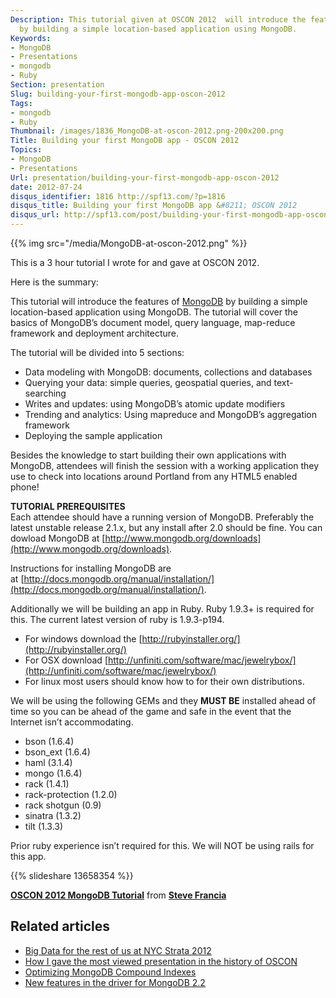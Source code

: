 ```yaml
---
Description: This tutorial given at OSCON 2012  will introduce the features of MongoDB
  by building a simple location-based application using MongoDB.
Keywords:
- MongoDB
- Presentations
- mongodb
- Ruby
Section: presentation
Slug: building-your-first-mongodb-app-oscon-2012
Tags:
- mongodb
- Ruby
Thumbnail: /images/1836_MongoDB-at-oscon-2012.png-200x200.png
Title: Building your first MongoDB app - OSCON 2012
Topics:
- MongoDB
- Presentations
Url: presentation/building-your-first-mongodb-app-oscon-2012
date: 2012-07-24
disqus_identifier: 1816 http://spf13.com/?p=1816
disqus_title: Building your first MongoDB app &#8211; OSCON 2012
disqus_url: http://spf13.com/post/building-your-first-mongodb-app-oscon-2012/
---
```


{{% img src="/media/MongoDB-at-oscon-2012.png" %}}

This is a 3 hour tutorial I wrote for and gave at OSCON 2012.

Here is the summary:

This tutorial will introduce the features of
[MongoDB](http://www.mongodb.org/ "MongoDB") by building a simple
location-based application using MongoDB. The tutorial will cover the
basics of MongoDB’s document model, query language, map-reduce framework
and deployment architecture.

The tutorial will be divided into 5 sections:

-   Data modeling with MongoDB: documents, collections and databases
-   Querying your data: simple queries, geospatial queries, and
    text-searching
-   Writes and updates: using MongoDB’s atomic update modifiers
-   Trending and analytics: Using mapreduce and MongoDB’s aggregation
    framework
-   Deploying the sample application

Besides the knowledge to start building their own applications with
MongoDB, attendees will finish the session with a working application
they use to check into locations around Portland from any HTML5 enabled
phone!

**TUTORIAL PREREQUISITES**<br>
 Each attendee should have a running version of MongoDB. Preferably the
latest unstable release 2.1.x, but any install after 2.0 should be fine.
You can dowload MongoDB
at [http://www.mongodb.org/downloads](http://www.mongodb.org/downloads).

Instructions for installing MongoDB are
at [http://docs.mongodb.org/manual/installation/](http://docs.mongodb.org/manual/installation/).

Additionally we will be building an app in Ruby. Ruby 1.9.3+ is required
for this. The current latest version of ruby is 1.9.3-p194.

-   For windows download
    the [http://rubyinstaller.org/](http://rubyinstaller.org/)
-   For OSX download [http://unfiniti.com/software/mac/jewelrybox/](http://unfiniti.com/software/mac/jewelrybox/)
-   For linux most users should know how to for their own distributions.

We will be using the following GEMs and they **MUST BE** installed ahead
of time so you can be ahead of the game and safe in the event that the
Internet isn’t accommodating.

-   bson (1.6.4)
-   bson\_ext (1.6.4)
-   haml (3.1.4)
-   mongo (1.6.4)
-   rack (1.4.1)
-   rack-protection (1.2.0)
-   rack shotgun (0.9)
-   sinatra (1.3.2)
-   tilt (1.3.3)

Prior ruby experience isn’t required for this. We will NOT be using
rails for this app.

{{% slideshare 13658354 %}}

**[OSCON 2012 MongoDB
Tutorial](http://www.slideshare.net/spf13/oscon-2012 "OSCON 2012 MongoDB Tutorial")**
from **[Steve Francia](http://www.slideshare.net/spf13)**

## Related articles

-   [Big Data for the rest of us at NYC Strata
    2012](http://spf13.com/post/big-data-for-the-rest-of-us-at-nyc-strata-2012/)
-   [How I gave the most viewed presentation in the history of
    OSCON](http://spf13.com/post/how-i-gave-the-most-viewed-presentation-in-the-history-of-oscon/)
-   [Optimizing MongoDB Compound
    Indexes](http://emptysquare.net/blog/optimizing-mongodb-compound-indexes/)
-   [New features in the driver for MongoDB
    2.2](http://christiankvalheim.com/post/29753345741/new-features-in-the-driver-for-mongodb-2-2)

